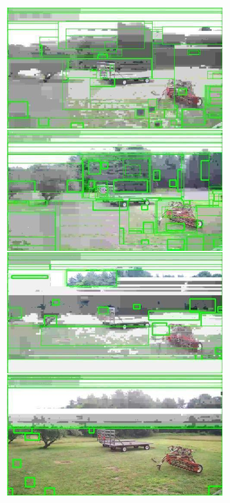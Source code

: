 ![20200727-154941-161946](in/20200727/20200727-154941-161946_0_.jpg)
![20200727-161951-164956](in/20200727/20200727-161951-164956_0_.jpg)
![20200727-165001-172006](in/20200727/20200727-165001-172006_0_.jpg)
![20200727-172011-175016](in/20200727/20200727-172011-175016_0_.jpg)
